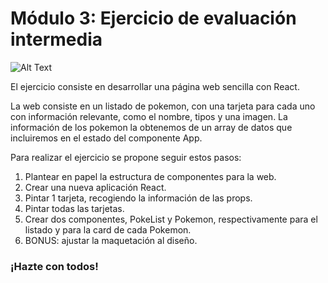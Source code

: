 # Módulo 3: Ejercicio de evaluación intermedia

![Alt Text](https://media1.tenor.com/images/20f1bcf7c5bfa8f5d52cd0ece15a6da6/tenor.gif?itemid=15793529)

El ejercicio consiste en desarrollar una página web sencilla con React.

La web consiste en un listado de pokemon, con una tarjeta para cada uno con información relevante, como el nombre, tipos y una imagen. La información de los pokemon la obtenemos de un array de datos que incluiremos en el estado del componente App.

Para realizar el ejercicio se propone seguir estos pasos:

1. Plantear en papel la estructura de componentes para la web.
2. Crear una nueva aplicación React.
3. Pintar 1 tarjeta, recogiendo la información de las props.
4. Pintar todas las tarjetas.
5. Crear dos componentes, PokeList y Pokemon, respectivamente para el listado y para la card de cada Pokemon.
6. BONUS: ajustar la maquetación al diseño.

### ¡Hazte con todos!
